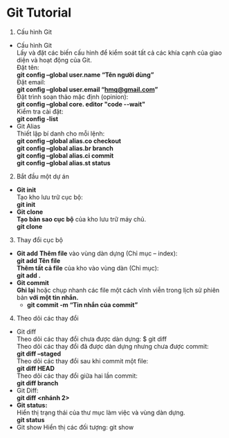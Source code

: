 # Git Tutorial

1. Cấu hình Git  
- Cấu hình Git  
 Lấy và đặt các biến cấu hình để kiểm soát tất cả các khía cạnh của giao diện và hoạt động của Git.  
 Đặt tên:  
 **git config –global user.name “Tên người dùng”**  
 Đặt email:  
 **git config –global user.email “hmq@gmail.com”**  
 Đặt trình soạn thảo mặc định (opinion):  
 **git config –global core. editor "code --wait"**    
 Kiểm tra cài đặt:  
 **git config -list**    
 - Git Alias  
Thiết lập bí danh cho mỗi lệnh:  
**git config –global alias.co checkout**      
**git config –global alias.br branch**     
**git config –global alias.ci commit**    
**git config –global alias.st status**    

2. Bắt đầu một dự án  
- **Git init**    
Tạo kho lưu trữ cục bộ:  
**git init**  
- **Git clone**   
**Tạo bản sao cục bộ** của kho lưu trữ máy chủ.  
**git clone**  

3. Thay đổi cục bộ
- **Git add**
**Thêm file** vào vùng dàn dựng (Chỉ mục – index):  
**git add Tên file**  
**Thêm tất cả file** của kho vào vùng dàn (Chỉ mục):  
**git add .**  
- **Git commit**  
**Ghi lại** hoặc chụp nhanh các file một cách vĩnh viễn trong lịch sử phiên bản **với một tin nhắn.**  
  - **git commit -m “Tin nhắn của commit”** 

4. Theo dõi các thay đổi
-  Git diff  
Theo dõi các thay đổi chưa được dàn dựng: $ git diff  
Theo dõi các thay đổi đã được dàn dựng nhưng chưa được commit:  
**git diff –staged**  
Theo dõi các thay đổi sau khi commit một file:  
**git diff HEAD**  
Theo dõi các thay đổi giữa hai lần commit:  
**git diff branch**  
-  Git Diff:  
**git diff <nhánh 2>**  
- **Git status:**  
Hiển thị trạng thái của thư mục làm việc và vùng dàn dựng.  
**git status**  
-  Git show Hiển thị các đối tượng:
git show
